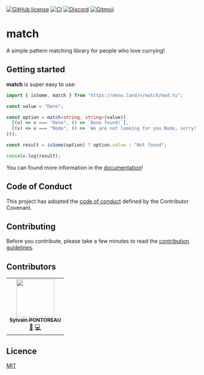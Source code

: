 [![GitHub license](https://img.shields.io/github/license/behaviorland/match?style=flat-square)](LICENSE)
[![CI](https://img.shields.io/github/workflow/status/behaviorland/match/match-ci?style=flat-square)](https://github.com/behaviorland/match/actions/workflows/main.yaml)
[![Discord](https://img.shields.io/discord/820714341409095710?style=flat-square)](https://discord.gg/pqkZHKWMbU)
[![Gitmoji](https://img.shields.io/badge/gitmoji-%20😜%20😍-FFDD67.svg?style=flat-square)](https://gitmoji.dev)

# match

A simple pattern matching library for people who love currying!

## Getting started

**match** is super easy to use:

```typescript
import { isSome, match } from "https://deno.land/x/match/mod.ts";

const value = "Deno";

const option = match<string, string>(value)(
  [(v) => v === "Deno", () => `Deno found!`],
  [(v) => v === "Node", () => `We are not looking for you Node, sorry!`],
)();

const result = isSome(option) ? option.value : "Not found";

console.log(result);
```

You can found more information in the
[documentation](https://github.com/behaviorland/match/wiki/Documentation)!

## Code of Conduct

This project has adopted the [code of conduct](https://github.com/behaviorland/match/wiki/Code-of-conduct) defined by
the Contributor Covenant.

## Contributing

Before you contribute, please take a few minutes to read the
[contribution guidelines](https://github.com/behaviorland/match/wiki/Contribution-guidelines).

## Contributors

<!-- ALL-CONTRIBUTORS-LIST:START - Do not remove or modify this section -->
<!-- prettier-ignore-start -->
<!-- markdownlint-disable -->
<table>
  <tr>
    <td align="center"><a href="http://sylvain.pontoreau.com"><img src="https://avatars.githubusercontent.com/u/3357643?v=4?s=100" width="100px;" alt=""/><br /><sub><b>Sylvain PONTOREAU</b></sub></a><br /><a href="https://github.com/the-hipster-committers/denohavior/commits?author=spontoreau" title="Documentation">📖</a> <a href="https://github.com/the-hipster-committers/denohavior/commits?author=spontoreau" title="Code">💻</a></td>
  </tr>
</table>

<!-- markdownlint-restore -->
<!-- prettier-ignore-end -->

<!-- ALL-CONTRIBUTORS-LIST:END -->

## Licence

[MIT](LICENSE)
